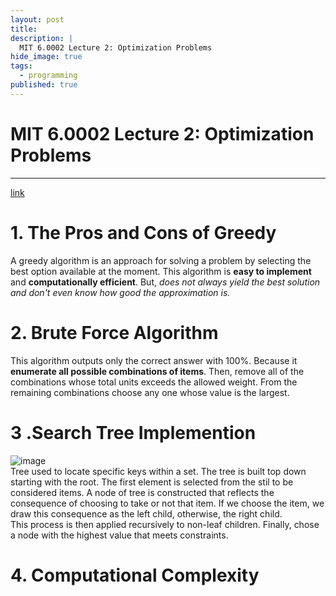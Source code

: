 ```yaml
---
layout: post
title: 
description: |
  MIT 6.0002 Lecture 2: Optimization Problems
hide_image: true
tags:
  - programming
published: true
---
```


# MIT 6.0002 Lecture 2: Optimization Problems
* * *
[link](https://ocw.mit.edu/courses/6-0002-introduction-to-computational-thinking-and-data-science-fall-2016/video_galleries/lecture-videos/)

# 1. The Pros and Cons of Greedy
 A greedy algorithm is an approach for solving a problem by selecting the best option available 
at the moment. This algorithm is **easy to implement** and **computationally efficient**.
But, _does not always yield the best solution and don't even know how good the approximation is._



# 2. Brute Force Algorithm
 This algorithm outputs only the correct answer with 100%. Because it **enumerate all possible 
combinations of items**. Then, remove all of the combinations whose total units exceeds the allowed
weight. From the remaining combinations choose any one whose value is the largest.

# 3 .Search Tree Implemention 
![image](https://user-images.githubusercontent.com/69246778/191412239-3802c2ce-d7ea-48b0-93c6-b87a96956c58.png)   
 Tree used to locate specific keys within a set. The tree is built top down starting with the root.
The first element is selected from the stil to be considered items. A node of tree is constructed
that reflects the consequence of choosing to take or not that item. If we choose the item,
we draw this consequence as the left child, otherwise, the right child.   
 This process is then applied recursively to non-leaf children. Finally, chose a node with the
 highest value that meets constraints.
 
# 4. Computational Complexity

